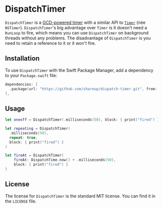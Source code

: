 # DispatchTimer

`DispatchTimer` is a [GCD-powered timer](https://developer.apple.com/documentation/dispatch/dispatchsourcetimer) with a similar API to [`Timer`](https://developer.apple.com/documentation/foundation/timer) (née `NSTimer`). `DispatchTimer`'s big advantage over `Timer` is it doesn't need a `RunLoop` to fire, which means you can use `DispatchTimer` on background threads without any problems. The disadvantage of `DispatchTimer` is you need to retain a reference to it or it won't fire.

## Installation

To use `DispatchTimer` with the Swift Package Manager, add a dependency to your `Package.swift` file:

```swift
dependencies: [
  .package(url: "https://github.com/shareup/dispatch-timer.git", from: "2.1.2"),
],
```

## Usage

```swift
let oneoff = DispatchTimer(.milliseconds(50), block: { print("fired") })

let repeating = DispatchTimer(
  .milliseconds(50),
  repeat: true,
  block: { print("fired") }
)

let fireAt = DispatchTimer(
    fireAt: DispatchTime.now() + .milliseconds(50),
    block: { print("fired") }
)
```

## License

The license for `DispatchTimer` is the standard MIT license. You can find it in the `LICENSE` file.
